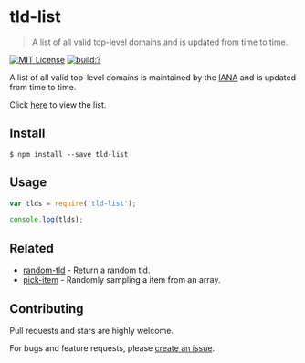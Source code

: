 # tld-list
 
> A list of all valid top-level domains and is updated from time to time.

[![MIT License](https://img.shields.io/badge/license-MIT_License-green.svg?style=flat-square)](https://github.com/mock-end/tld-list/blob/master/LICENSE)
[![build:?](https://img.shields.io/travis/mock-end/tld-list/master.svg?style=flat-square)](https://travis-ci.org/mock-end/tld-list)

A list of all valid top-level domains is maintained by the [IANA](http://www.iana.org/) and is updated from time to time.

Click [here](http://data.iana.org/TLD/tlds-alpha-by-domain.txt) to view the list.


## Install

```
$ npm install --save tld-list 
```

## Usage

```js
var tlds = require('tld-list');

console.log(tlds);
```

## Related

- [random-tld](https://github.com/mock-end/random-tld) - Return a random tld.
- [pick-item](https://github.com/mock-end/pick-item) - Randomly sampling a item from an array.


## Contributing

Pull requests and stars are highly welcome.

For bugs and feature requests, please [create an issue](https://github.com/mock-end/tld-list/issues/new).

